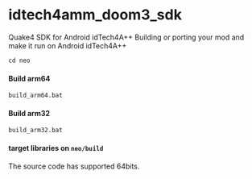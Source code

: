 # idtech4amm_doom3_sdk
Quake4 SDK for Android idTech4A++
Building or porting your mod and make it run on Android idTech4A++

```cd neo```
#### Build arm64
```build_arm64.bat```
#### Build arm32
```build_arm32.bat```
#### target libraries on `neo/build`

The source code has supported 64bits.

